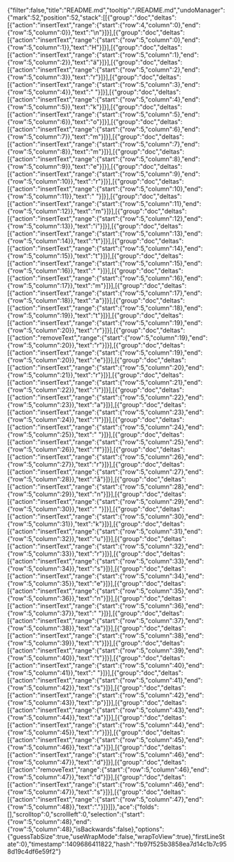 {"filter":false,"title":"README.md","tooltip":"/README.md","undoManager":{"mark":52,"position":52,"stack":[[{"group":"doc","deltas":[{"action":"insertText","range":{"start":{"row":4,"column":0},"end":{"row":5,"column":0}},"text":"\n"}]}],[{"group":"doc","deltas":[{"action":"insertText","range":{"start":{"row":5,"column":0},"end":{"row":5,"column":1}},"text":"H"}]}],[{"group":"doc","deltas":[{"action":"insertText","range":{"start":{"row":5,"column":1},"end":{"row":5,"column":2}},"text":"ä"}]}],[{"group":"doc","deltas":[{"action":"insertText","range":{"start":{"row":5,"column":2},"end":{"row":5,"column":3}},"text":"r"}]}],[{"group":"doc","deltas":[{"action":"insertText","range":{"start":{"row":5,"column":3},"end":{"row":5,"column":4}},"text":" "}]}],[{"group":"doc","deltas":[{"action":"insertText","range":{"start":{"row":5,"column":4},"end":{"row":5,"column":5}},"text":"k"}]}],[{"group":"doc","deltas":[{"action":"insertText","range":{"start":{"row":5,"column":5},"end":{"row":5,"column":6}},"text":"o"}]}],[{"group":"doc","deltas":[{"action":"insertText","range":{"start":{"row":5,"column":6},"end":{"row":5,"column":7}},"text":"m"}]}],[{"group":"doc","deltas":[{"action":"insertText","range":{"start":{"row":5,"column":7},"end":{"row":5,"column":8}},"text":"m"}]}],[{"group":"doc","deltas":[{"action":"insertText","range":{"start":{"row":5,"column":8},"end":{"row":5,"column":9}},"text":"e"}]}],[{"group":"doc","deltas":[{"action":"insertText","range":{"start":{"row":5,"column":9},"end":{"row":5,"column":10}},"text":"r"}]}],[{"group":"doc","deltas":[{"action":"insertText","range":{"start":{"row":5,"column":10},"end":{"row":5,"column":11}},"text":" "}]}],[{"group":"doc","deltas":[{"action":"insertText","range":{"start":{"row":5,"column":11},"end":{"row":5,"column":12}},"text":"m"}]}],[{"group":"doc","deltas":[{"action":"insertText","range":{"start":{"row":5,"column":12},"end":{"row":5,"column":13}},"text":"i"}]}],[{"group":"doc","deltas":[{"action":"insertText","range":{"start":{"row":5,"column":13},"end":{"row":5,"column":14}},"text":"t"}]}],[{"group":"doc","deltas":[{"action":"insertText","range":{"start":{"row":5,"column":14},"end":{"row":5,"column":15}},"text":"t"}]}],[{"group":"doc","deltas":[{"action":"insertText","range":{"start":{"row":5,"column":15},"end":{"row":5,"column":16}},"text":" "}]}],[{"group":"doc","deltas":[{"action":"insertText","range":{"start":{"row":5,"column":16},"end":{"row":5,"column":17}},"text":"m"}]}],[{"group":"doc","deltas":[{"action":"insertText","range":{"start":{"row":5,"column":17},"end":{"row":5,"column":18}},"text":"a"}]}],[{"group":"doc","deltas":[{"action":"insertText","range":{"start":{"row":5,"column":18},"end":{"row":5,"column":19}},"text":"t"}]}],[{"group":"doc","deltas":[{"action":"insertText","range":{"start":{"row":5,"column":19},"end":{"row":5,"column":20}},"text":"r"}]}],[{"group":"doc","deltas":[{"action":"removeText","range":{"start":{"row":5,"column":19},"end":{"row":5,"column":20}},"text":"r"}]}],[{"group":"doc","deltas":[{"action":"insertText","range":{"start":{"row":5,"column":19},"end":{"row":5,"column":20}},"text":"e"}]}],[{"group":"doc","deltas":[{"action":"insertText","range":{"start":{"row":5,"column":20},"end":{"row":5,"column":21}},"text":"r"}]}],[{"group":"doc","deltas":[{"action":"insertText","range":{"start":{"row":5,"column":21},"end":{"row":5,"column":22}},"text":"i"}]}],[{"group":"doc","deltas":[{"action":"insertText","range":{"start":{"row":5,"column":22},"end":{"row":5,"column":23}},"text":"a"}]}],[{"group":"doc","deltas":[{"action":"insertText","range":{"start":{"row":5,"column":23},"end":{"row":5,"column":24}},"text":"l"}]}],[{"group":"doc","deltas":[{"action":"insertText","range":{"start":{"row":5,"column":24},"end":{"row":5,"column":25}},"text":" "}]}],[{"group":"doc","deltas":[{"action":"insertText","range":{"start":{"row":5,"column":25},"end":{"row":5,"column":26}},"text":"f"}]}],[{"group":"doc","deltas":[{"action":"insertText","range":{"start":{"row":5,"column":26},"end":{"row":5,"column":27}},"text":"r"}]}],[{"group":"doc","deltas":[{"action":"insertText","range":{"start":{"row":5,"column":27},"end":{"row":5,"column":28}},"text":"å"}]}],[{"group":"doc","deltas":[{"action":"insertText","range":{"start":{"row":5,"column":28},"end":{"row":5,"column":29}},"text":"n"}]}],[{"group":"doc","deltas":[{"action":"insertText","range":{"start":{"row":5,"column":29},"end":{"row":5,"column":30}},"text":" "}]}],[{"group":"doc","deltas":[{"action":"insertText","range":{"start":{"row":5,"column":30},"end":{"row":5,"column":31}},"text":"k"}]}],[{"group":"doc","deltas":[{"action":"insertText","range":{"start":{"row":5,"column":31},"end":{"row":5,"column":32}},"text":"u"}]}],[{"group":"doc","deltas":[{"action":"insertText","range":{"start":{"row":5,"column":32},"end":{"row":5,"column":33}},"text":"r"}]}],[{"group":"doc","deltas":[{"action":"insertText","range":{"start":{"row":5,"column":33},"end":{"row":5,"column":34}},"text":"s"}]}],[{"group":"doc","deltas":[{"action":"insertText","range":{"start":{"row":5,"column":34},"end":{"row":5,"column":35}},"text":"e"}]}],[{"group":"doc","deltas":[{"action":"insertText","range":{"start":{"row":5,"column":35},"end":{"row":5,"column":36}},"text":"n"}]}],[{"group":"doc","deltas":[{"action":"insertText","range":{"start":{"row":5,"column":36},"end":{"row":5,"column":37}},"text":" "}]}],[{"group":"doc","deltas":[{"action":"insertText","range":{"start":{"row":5,"column":37},"end":{"row":5,"column":38}},"text":"a"}]}],[{"group":"doc","deltas":[{"action":"insertText","range":{"start":{"row":5,"column":38},"end":{"row":5,"column":39}},"text":"t"}]}],[{"group":"doc","deltas":[{"action":"insertText","range":{"start":{"row":5,"column":39},"end":{"row":5,"column":40}},"text":"t"}]}],[{"group":"doc","deltas":[{"action":"insertText","range":{"start":{"row":5,"column":40},"end":{"row":5,"column":41}},"text":" "}]}],[{"group":"doc","deltas":[{"action":"insertText","range":{"start":{"row":5,"column":41},"end":{"row":5,"column":42}},"text":"s"}]}],[{"group":"doc","deltas":[{"action":"insertText","range":{"start":{"row":5,"column":42},"end":{"row":5,"column":43}},"text":"p"}]}],[{"group":"doc","deltas":[{"action":"insertText","range":{"start":{"row":5,"column":43},"end":{"row":5,"column":44}},"text":"a"}]}],[{"group":"doc","deltas":[{"action":"insertText","range":{"start":{"row":5,"column":44},"end":{"row":5,"column":45}},"text":"r"}]}],[{"group":"doc","deltas":[{"action":"insertText","range":{"start":{"row":5,"column":45},"end":{"row":5,"column":46}},"text":"a"}]}],[{"group":"doc","deltas":[{"action":"insertText","range":{"start":{"row":5,"column":46},"end":{"row":5,"column":47}},"text":"d"}]}],[{"group":"doc","deltas":[{"action":"removeText","range":{"start":{"row":5,"column":46},"end":{"row":5,"column":47}},"text":"d"}]}],[{"group":"doc","deltas":[{"action":"insertText","range":{"start":{"row":5,"column":46},"end":{"row":5,"column":47}},"text":"s"}]}],[{"group":"doc","deltas":[{"action":"insertText","range":{"start":{"row":5,"column":47},"end":{"row":5,"column":48}},"text":"."}]}]]},"ace":{"folds":[],"scrolltop":0,"scrollleft":0,"selection":{"start":{"row":5,"column":48},"end":{"row":5,"column":48},"isBackwards":false},"options":{"guessTabSize":true,"useWrapMode":false,"wrapToView":true},"firstLineState":0},"timestamp":1409686411822,"hash":"fb97f525b3858ea7d14c1b7c958d19c4df6e59f2"}
